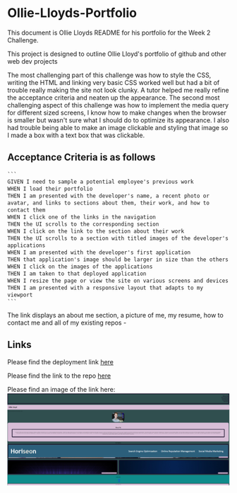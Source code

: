 # Ollie-Lloyds-Portfolio

This document is Ollie Lloyds README for his portfolio for the Week 2 Challenge.

This project is designed to outline Ollie Lloyd's portfolio of github and other web dev projects

The most challenging part of this challenge was how to style the CSS, writing the HTML and linking very basic CSS worked well but had a bit of trouble really making the site not look clunky. A tutor helped me really refine the acceptance criteria and neaten up the appearance. The second most challenging aspect of this challenge was how to implement the media query for different sized screens, I know how to make changes when the browser is smaller but wasn't sure what I should do to optimize its appearance.
I also had trouble being able to make an image clickable and styling that image so I made a box with a text box that was clickable.

## Acceptance Criteria is as follows
    ```
    GIVEN I need to sample a potential employee's previous work
    WHEN I load their portfolio
    THEN I am presented with the developer's name, a recent photo or avatar, and links to sections about them, their work, and how to contact them
    WHEN I click one of the links in the navigation
    THEN the UI scrolls to the corresponding section
    WHEN I click on the link to the section about their work
    THEN the UI scrolls to a section with titled images of the developer's applications
    WHEN I am presented with the developer's first application
    THEN that application's image should be larger in size than the others
    WHEN I click on the images of the applications
    THEN I am taken to that deployed application
    WHEN I resize the page or view the site on various screens and devices
    THEN I am presented with a responsive layout that adapts to my viewport
    ``` 

The link displays an about me section, a picture of me, my resume, how to contact me and all of my existing repos -



## Links 
Please find the deployment link [here](https://olloyd321.github.io/Ollie-Lloyds-Portfolio/) 

Please find the link to the repo [here](https://github.com/Olloyd321/Ollie-Lloyds-Portfolio)

Please find an image of the link here: ![image of my website](assets/images/Website%20Image.png)